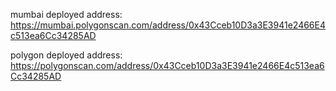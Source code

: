 
mumbai deployed address:
https://mumbai.polygonscan.com/address/0x43Cceb10D3a3E3941e2466E4c513ea6Cc34285AD

polygon deployed address:
https://polygonscan.com/address/0x43Cceb10D3a3E3941e2466E4c513ea6Cc34285AD
